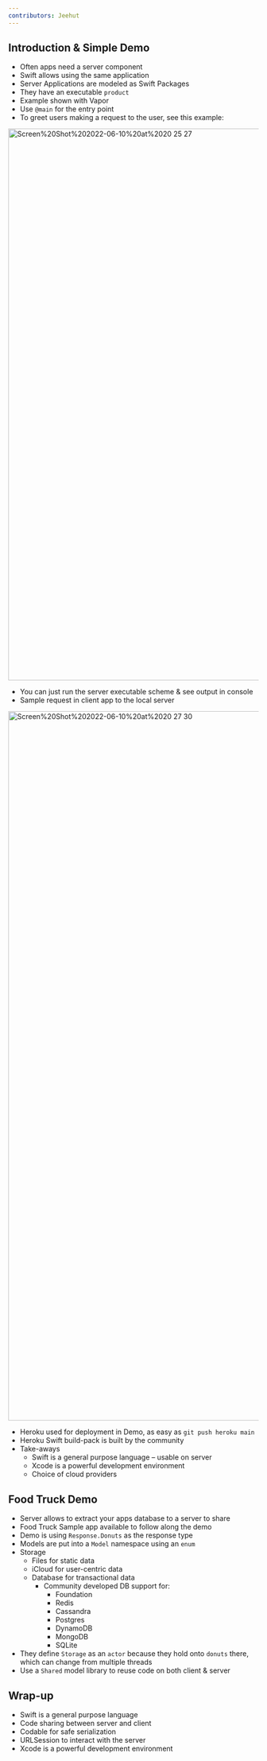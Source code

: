 ```yaml
---
contributors: Jeehut
---
```


## Introduction & Simple Demo

- Often apps need a server component
- Swift allows using the same application
- Server Applications are modeled as Swift Packages
- They have an executable `product`
- Example shown with Vapor
- Use `@main` for the entry point
- To greet users making a request to the user, see this example:
    
<img width="1110" alt="Screen%20Shot%202022-06-10%20at%2020 25 27" src="https://user-images.githubusercontent.com/6942160/173164431-5946694a-56de-414d-a3d8-0fd3175f0360.png">

    
- You can just run the server executable scheme & see output in console
- Sample request in client app to the local server
    
<img width="1427" alt="Screen%20Shot%202022-06-10%20at%2020 27 30" src="https://user-images.githubusercontent.com/6942160/173164436-8302e747-58a2-49f7-8335-c4456e3c99a8.png">

    
- Heroku used for deployment in Demo, as easy as `git push heroku main`
- Heroku Swift build-pack is built by the community
- Take-aways
    - Swift is a general purpose language – usable on server
    - Xcode is a powerful development environment
    - Choice of cloud providers

## Food Truck Demo

- Server allows to extract your apps database to a server to share
- Food Truck Sample app available to follow along the demo
- Demo is using `Response.Donuts` as the response type
- Models are put into a `Model` namespace using an `enum`
- Storage
    - Files for static data
    - iCloud for user-centric data
    - Database for transactional data
        - Community developed DB support for:
            - Foundation
            - Redis
            - Cassandra
            - Postgres
            - DynamoDB
            - MongoDB
            - SQLite
- They define `Storage` as an `actor` because they hold onto `donuts` there, which can change from multiple threads
- Use a `Shared` model library to reuse code on both client & server

## Wrap-up

- Swift is a general purpose language
- Code sharing between server and client
- Codable for safe serialization
- URLSession to interact with the server
- Xcode is a powerful development environment
